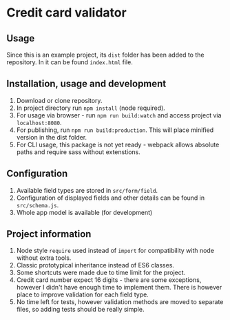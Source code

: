 # Credit card validator


## Usage
Since this is an example project, its `dist` folder has been added to the repository. In it can be found `index.html` file.


## Installation, usage and development
1. Download or clone repository.
2. In project directory run `npm install` (node required).
3. For usage via browser - run `npm run build:watch` and access project via `localhost:8080`.
4. For publishing, run `npm run build:production`. This will place minified version in the dist folder.
5. For CLI usage, this package is not yet ready - webpack allows absolute paths and require sass without extenstions.

## Configuration
1. Available field types are stored in `src/form/field`.
2. Configuration of displayed fields and other details can be found in `src/schema.js`.
3. Whole app model is available (for development)


## Project information
1. Node style `require` used instead of `import` for compatibility with node without extra tools.
2. Classic prototypical inheritance instead of ES6 classes.
3. Some shortcuts were made due to time limit for the project.
4. Credit card number expect 16 digits - there are some exceptions, however I didn't have enough time to implement them. There is however place to improve validation for each field type.
5. No time left for tests, however validation methods are moved to separate files, so adding tests should be really simple.
